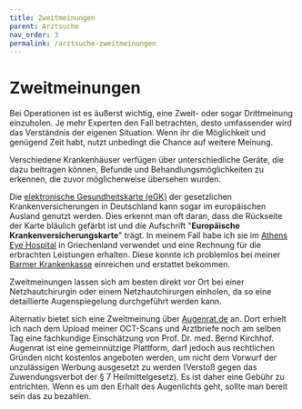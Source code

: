```yaml
---
title: Zweitmeinungen
parent: Arztsuche
nav_order: 3
permalink: /arztsuche-zweitmeinungen
---
```


# Zweitmeinungen

Bei Operationen ist es äußerst wichtig, eine Zweit- oder sogar Drittmeinung einzuholen. Je mehr Experten den Fall betrachten, desto umfassender wird das Verständnis der eigenen Situation. Wenn ihr die Möglichkeit und genügend Zeit habt, nutzt unbedingt die Chance auf weitere Meinung.

Verschiedene Krankenhäuser verfügen über unterschiedliche Geräte, die dazu beitragen können, Befunde und Behandlungsmöglichkeiten zu erkennen, die zuvor möglicherweise übersehen wurden.

Die [elektronische Gesundheitskarte (eGK)](https://www.bundesgesundheitsministerium.de/themen/digitalisierung/elektronische-gesundheitskarte.html) der gesetzlichen Krankenversicherungen in Deutschland kann sogar im europäischen Ausland genutzt werden. Dies erkennt man oft daran, dass die Rückseite der Karte bläulich gefärbt ist und die Aufschrift "**Europäische Krankenversicherungskarte**" trägt. In meinem Fall habe ich sie im [Athens Eye Hospital](https://www.athenseyehospital.gr/de/) in Griechenland verwendet und eine Rechnung für die erbrachten Leistungen erhalten. Diese konnte ich problemlos bei meiner [Barmer Krankenkasse](https://www.barmer.de/) einreichen und erstattet bekommen.

Zweitmeinungen lassen sich am besten direkt vor Ort bei einer Netzhautchirurgin oder einem Netzhautchirurgen einholen, da so eine detaillierte Augenspiegelung durchgeführt werden kann.

Alternativ bietet sich eine Zweitmeinung über [Augenrat.de](https://augenrat.de/) an. Dort erhielt ich nach dem Upload meiner OCT-Scans und Arztbriefe noch am selben Tag eine fachkundige Einschätzung von Prof. Dr. med. Bernd Kirchhof. Augenrat ist eine gemeinnützige Plattform, darf jedoch aus rechtlichen Gründen nicht kostenlos angeboten werden, um nicht dem Vorwurf der unzulässigen Werbung ausgesetzt zu werden (Verstoß gegen das Zuwendungsverbot der § 7 Heilmittelgesetz). Es ist daher eine Gebühr zu entrichten. Wenn es um den Erhalt des Augenlichts geht, sollte man bereit sein das zu bezahlen.
